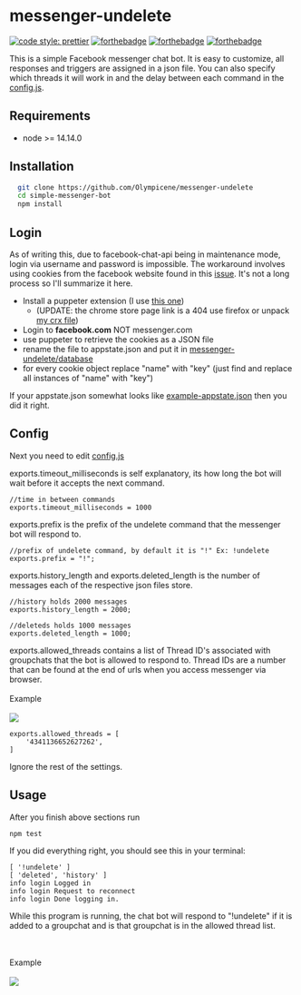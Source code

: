 
# messenger-undelete
[![code style: prettier](https://img.shields.io/badge/code_style-prettier-ff69b4.svg?style=flat-square)](https://github.com/prettier/prettier)
[![forthebadge](https://forthebadge.com/images/badges/made-with-javascript.svg)](https://forthebadge.com)
[![forthebadge](https://forthebadge.com/images/badges/it-works-why.svg)](https://forthebadge.com)
[![forthebadge](https://forthebadge.com/images/badges/built-with-resentment.svg)](https://forthebadge.com)

This is a simple Facebook messenger chat bot. 
It is easy to customize, all responses and triggers are assigned in a json file.
You can also specify which threads it will work in and the delay between each command in the [config.js](database/config.js).


## Requirements

- node >= 14.14.0

## Installation 

```bash 
  git clone https://github.com/Olympicene/messenger-undelete
  cd simple-messenger-bot
  npm install
```
    
## Login

As of writing this, due to facebook-chat-api being in maintenance mode, 
login via username and password is impossible. The workaround involves using cookies from the facebook website found
in this [issue](https://github.com/Schmavery/facebook-chat-api/issues/870#issuecomment-820762472).
It's not a long process so I'll summarize it here.

- Install a puppeter extension (I use [this one](https://github.com/ktty1220/export-cookie-for-puppeteer)) 
  -  (UPDATE: the chrome store page link is a 404 use firefox or unpack [my crx file](https://www.mediafire.com/file/hguaj9npk9ymyul/0.2.0_0.crx/file))
- Login to __facebook.com__ NOT messenger.com
- use puppeter to retrieve the cookies as a JSON file
- rename the file to appstate.json and put it in [messenger-undelete/database](database)
- for every cookie object replace "name" with "key" (just find and replace all instances of "name" with "key")

If your appstate.json somewhat looks like [example-appstate.json](database/example-appstate.json) then you did it right.

## Config
Next you need to edit [config.js](database/config.js)

exports.timeout_milliseconds is self explanatory, its  how long the bot will wait before it accepts the next command.

```
//time in between commands
exports.timeout_milliseconds = 1000
```

exports.prefix is the prefix of the undelete command that the messenger bot will respond to.
```
//prefix of undelete command, by default it is "!" Ex: !undelete
exports.prefix = "!";
```

exports.history_length and exports.deleted_length is the number of messages each of the respective json files store.
```
//history holds 2000 messages
exports.history_length = 2000;

//deleteds holds 1000 messages
exports.deleted_length = 1000;
```

exports.allowed_threads contains a list of Thread ID's associated with groupchats that the bot is allowed to respond to.
Thread IDs are a number that can be found at the end of urls when you access messenger via browser. 
<br>
<br>
Example
<br>
<br>
<img src="https://i.imgur.com/wSBxeCD.png">

```
exports.allowed_threads = [
    '4341136652627262', 
]
```
Ignore the rest of the settings.

## Usage

After you finish above sections run
```
npm test
```

If you did everything right, you should see this in your terminal:
```
[ '!undelete' ]
[ 'deleted', 'history' ]
info login Logged in
info login Request to reconnect
info login Done logging in.
```
While this program is running, the chat bot will respond to "!undelete" if it is added to a groupchat and is that groupchat is in the allowed thread list.

<br>
<br>
Example
<br>
<br>
<img src=https://i.imgur.com/ifZ5lzD.png">
